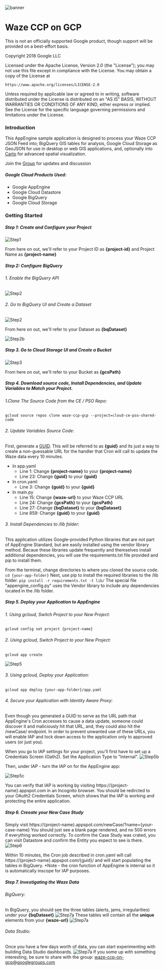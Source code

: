 ![banner](https://storage.googleapis.com/waze-ccp-gcp-os/readmeimages/banner.png)
# Waze CCP on GCP
This is not an officially supported Google product, though support will be provided on a best-effort basis.

Copyright 2018 Google LLC

Licensed under the Apache License, Version 2.0 (the "License");
you may not use this file except in compliance with the License.
You may obtain a copy of the License at

    https://www.apache.org/licenses/LICENSE-2.0

Unless required by applicable law or agreed to in writing, software
distributed under the License is distributed on an "AS IS" BASIS,
WITHOUT WARRANTIES OR CONDITIONS OF ANY KIND, either express or implied.
See the License for the specific language governing permissions and
limitations under the License.

### Introduction

This AppEngine sample application is designed to process your Waze CCP JSON Feed into; BigQuery GIS  tables for analysis, Google Cloud Storage as GeoJSON for use in desktop or web GIS applications,  and, optionally into [Carto](https://carto.com/) for advanced spatial visualization. 

Join the [Group](https://groups.google.com/d/forum/waze-ccp-gcp) for updates and discussion

##### Google Cloud Products Used:
- Google AppEngine
- Google Cloud Datastore
- Google BigQuery
- Google Cloud Storage

### Getting Started

##### Step 1: Create and Configure your Project

![Step1](https://storage.googleapis.com/waze-ccp-gcp-os/readmeimages/1.png)

From here on out, we'll refer to your Project ID as **{project-id}** and Project Name as **{project-name}**

##### Step 2: Configure BigQuery

###### 1. Enable the BigQuery API

![Step2](https://storage.googleapis.com/waze-ccp-gcp-os/readmeimages/2.png)

###### 2. Go to BigQuery UI and Create a Dataset

![Step2](https://storage.googleapis.com/waze-ccp-gcp-os/readmeimages/3.png)

From here on out, we'll refer to your Dataset as **{bqDataset}**

![Step2b](https://storage.googleapis.com/waze-ccp-gcp-os/readmeimages/4.png)

##### Step 3. Go to Cloud Storage UI and Create a Bucket

![Step3](https://storage.googleapis.com/waze-ccp-gcp-os/readmeimages/5.png)

From here on out, we'll refer to your Bucket as **{gcsPath}**

##### Step 4. Download source code, Install Dependencies, and Update Variables to Match your Project.
###### 1.Clone The Source Code from the CE / PSO Repo: 
```gcloud source repos clone waze-ccp-gcp --project=cloud-ce-pso-shared-code ```
###### 2. Update Variables Source Code: 
First, generate a [GUID](https://www.guidgenerator.com/). This will be referred to as **{guid}** and its just a way to create a non-guessable URL for the handler that Cron will call to update the Waze data every 10 minutes. 

- In app.yaml 
  - Line 1: Change **{project-name}** to your **{project-name}**
  - Line 23: Change **{guid}** to your **{guid}** 
- In cron.yaml 
  - Line 3: Change **{guid}** to your **{guid}**
- In main.py
  - Line 15: Change **{waze-url}** to your Waze CCP URL
  - Line 24: Change **{gcsPath}** to your **{gcsPath}** 
  - Line 27: Change **{bqDataset}** to your **{bqDataset}**
  -  Line 859: Change **{guid}** to your **{guid}**

###### 3. Install Dependencies to /lib folder: 
This application utilizes Google-provided Python libraries that are not part of AppEngine Standard, but are easily installed using the vendor library method. Becaue these libraries update frequently and themselves install additional dependencies, you will use the requirements.txt file provided and pip to install them. 

From the terminal, change directories to where you cloned the source code. 
``` cd {your-app-folder} ```
Next, use pip to install the required libraries to the /lib folder. 
``` pip install -r requirements.txt -t lib/ ```
The special file "appengine_config.py" uses the Vendor library to include any dependencies located in the /lib folder.

##### Step 5. Deploy your Application to AppEngine

###### 1. Using gcloud, Switch Project to your New Project:
``` gcloud config set project {project-name} ```
###### 2. Using gcloud, Switch Project to your New Project:
``` gcloud app create ```

![Step5](https://storage.googleapis.com/waze-ccp-gcp-os/readmeimages/9.png)

###### 3. Using gcloud, Deploy your Application:

```gcloud app deploy {your-app-folder}/app.yaml```

###### 4. Secure your Application with Identity Aware Proxy:
Even though you generated a GUID to serve as the URL path that AppEngine's Cron accesses to cause a data update, someone could discover it and maliciously hit that URL, and, they could also hit the /newCase/ endpoint. In order to prevent unwanted use of these URLs, you will enable IAP and lock down access to the application only to approved users (or just you). 

When you go to IAP settings for your project, you'll first have to set up a Credentials Screen (Oath2). 
Set the Application Type to "Internal".
![Step5b](https://storage.googleapis.com/waze-ccp-gcp-os/readmeimages/7.png)

Then, under IAP - turn the IAP on for the AppEngine app: 

![Step5c](https://storage.googleapis.com/waze-ccp-gcp-os/readmeimages/8.png)

You can verify that IAP is working by visiting https://{project-name}.appspot.com in an Incognito browser. You should be redircted to your OAuth2 Credentials Screen, which shows that the IAP is working and protecting the entire application. 

##### Step 6. Creeate your New Case Study

Simply visit https://{project-name}.appspot.com/newCase/?name={your-case-name} 
You should just see a blank page rendered, and no 500 errors if everything worked correctly. 
To confirm the Case Study was crated, you can visit Datastore and confirm the Entity you expect to see is there. 
![Step6](https://storage.googleapis.com/waze-ccp-gcp-os/readmeimages/10.png)

Within 10 minutes, the Cron job described in cron.yaml will call https://{project-name}.appspot.com/{guid}/ and will start populating the tables in BigQuery. *Note - the cron function of AppEngine is internal so it is automatically inscope for IAP purposes. 
##### Step 7. Investigating the Waze Data
###### BigQuery:
In BigQuery, you should see the three tables (alerts, jams, irregularities) under your **{bqDataset}**
![Step7a](https://storage.googleapis.com/waze-ccp-gcp-os/readmeimages/11.png)
These tables will contain all the **unique** elements from your **{waze-url}**
![Step7a](https://storage.googleapis.com/waze-ccp-gcp-os/readmeimages/12.png)
###### Data Studio:
Once you have a few days worth of data, you can start experimenting with building Data Studio dashboards.
![Step7a](https://storage.googleapis.com/waze-ccp-gcp-os/readmeimages/6.png)
If you some up with something interesting, be sure to share with the group: <waze-ccp-on-gcp@googlegroups.com>

